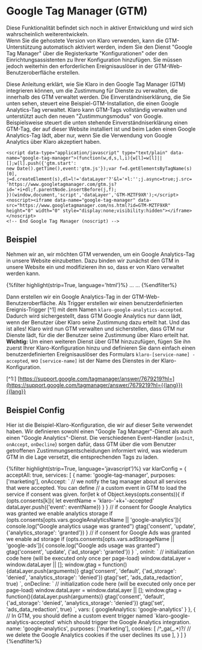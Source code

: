 # Google Tag Manager (GTM)

<div class="message is-warning">
    <div class="message-body">
        Diese Funktionalität befindet sich noch in aktiver
Entwicklung und wird sich wahrscheinlich weiterentwickeln.
    </div>
</div>

<div class="message is-info">
    <div class="message-body">
        Wenn Sie die gehostete Version von Klaro verwenden,
kann die GTM-Unterstützung automatisch aktiviert werden, indem Sie den Dienst "Google Tag Manager" über die Registerkarte "Konfigurationen" oder den Einrichtungsassistenten zu Ihrer Konfiguration hinzufügen. Sie müssen jedoch weiterhin den erforderlichen Ereignisauslöser in der GTM-Web-Benutzeroberfläche erstellen.
    </div>
</div>

Diese Anleitung erklärt, wie Sie Klaro in den Google Tag Manager (GTM) integrieren können, um die Zustimmung für Dienste zu verwalten, die innerhalb des GTM verwaltet werden. Die Einverständniserklärung, die Sie unten sehen, steuert eine Beispiel-GTM-Installation, die einen Google Analytics-Tag verwaltet. Klaro kann GTM-Tags vollständig verwalten und unterstützt auch den neuen "Zustimmungsmodus" von Google. Beispielsweise steuert die unten stehende Einverständniserklärung einen GTM-Tag, der auf dieser Website installiert ist und beim Laden einen Google Analytics-Tag lädt, aber nur, wenn Sie die Verwendung von Google Analytics über Klaro akzeptiert haben.

<div id="klaroTutorial">
</div>



    <script data-type="application/javascript" type="text/plain" data-name="google-tag-manager">(function(w,d,s,l,i){w[l]=w[l]||[];w[l].push({'gtm.start':
    new Date().getTime(),event:'gtm.js'});var f=d.getElementsByTagName(s)[0],
    j=d.createElement(s),dl=l!='dataLayer'?'&l='+l:'';j.async=true;j.src=
    'https://www.googletagmanager.com/gtm.js?id='+i+dl;f.parentNode.insertBefore(j,f);
    })(window,document,'script','dataLayer','GTM-MZTF9XR');</script>
    <noscript><iframe data-name="google-tag-manager" data-src="https://www.googletagmanager.com/ns.html?id=GTM-MZTF9XR"
    height="0" width="0" style="display:none;visibility:hidden"></iframe></noscript>
    <!-- End Google Tag Manager (noscript) -->


## Beispiel

Nehmen wir an, wir möchten GTM verwenden, um ein Google Analytics-Tag in unsere Website einzubetten. Dazu binden wir zunächst den GTM in unsere Website ein und modifizieren ihn so, dass er von Klaro verwaltet werden kann.

<div class="highlight">
    {%filter highlight(strip=True, language='html')%}
    <head>
        ...
        <!-- Google Tag Manager -->
        <script data-type="application/javascript" type="text/plain" data-name="google-tag-manager">(function(w,d,s,l,i){w[l]=w[l]||[];w[l].push({'gtm.start':
        new Date().getTime(),event:'gtm.js'});var f=d.getElementsByTagName(s)[0],
        j=d.createElement(s),dl=l!='dataLayer'?'&l='+l:'';j.async=true;j.src=
        'https://www.googletagmanager.com/gtm.js?id='+i+dl;f.parentNode.insertBefore(j,f);
        })(window,document,'script','dataLayer','GTM-MZTF9XR');</script>
        <!-- End Google Tag Manager -->
    </head>
    <body>
         <!-- Google Tag Manager (noscript) -->
        <noscript><iframe data-name="google-tag-manager" data-src="https://www.googletagmanager.com/ns.html?id=GTM-MZTF9XR"
        height="0" width="0" style="display:none;visibility:hidden"></iframe></noscript>
        <!-- End Google Tag Manager (noscript) -->
        ...
    </body>
    {%endfilter%}
</div>


Dann erstellen wir ein Google Analytics-Tag in der GTM-Web-Benutzeroberfläche. Als Trigger erstellen wir einen benutzerdefinierten Ereignis-Trigger [^1] mit dem Namen `klaro-google-analytics-accepted`. Dadurch wird sichergestellt, dass GTM Google Analytics nur dann lädt, wenn der Benutzer über Klaro seine Zustimmung dazu erteilt hat. Und das ist alles! Klaro wird nun GTM verwalten und sicherstellen, dass GTM nur Dienste lädt, für die der Benutzer seine Zustimmung über Klaro erteilt hat. **Wichtig:** Um einen weiteren Dienst über GTM hinzuzufügen, fügen Sie ihn zuerst Ihrer Klaro-Konfiguration hinzu und definieren Sie dann einfach einen benutzerdefinierten Ereignisauslöser des Formulars `klaro-[service-name] -accepted`, wo `[service-name]` ist der Name des Dienstes in der Klaro-Konfiguration.

[^1:] [https://support.google.com/tagmanager/answer/7679219?hl=](https://support.google.com/tagmanager/answer/7679219?hl={{lang}}) [{{lang}}](https://support.google.com/tagmanager/answer/7679219?hl={{lang}})

<script>
    var tutorialConfig = {
        storageMethod: 'test',
        embedded: true,
        elementID: 'klaroTutorial',
        acceptAll: true,
        services: [
            {
                name: 'google-tag-manager',
                purposes: ['marketing'],
                onAccept: `
                    // we notify the tag manager about all services that were accepted. You can define
                    // a custom event in GTM to load the service if consent was given.
                    for(let k of Object.keys(opts.consents)){
                        if (opts.consents[k]){
                            let eventName = 'klaro-'+k+'-accepted'
                            dataLayer.push({'event': eventName})
                        }
                    }
                    // if consent for Google Analytics was granted we enable analytics storage
                    if (opts.consents[opts.vars.googleAnalyticsName || 'google-analytics']){
                        console.log("Google analytics usage was granted")
                        gtag('consent', 'update', {'analytics_storage': 'granted'})
                    }
                    // if consent for Google Ads was granted we enable ad storage
                    if (opts.consents[opts.vars.adStorageName || 'google-ads']){
                        console.log("Google ads usage was granted")
                        gtag('consent', 'update', {'ad_storage': 'granted'})
                    }
                `,
                onInit: `
                    // initialization code here (will be executed only once per page-load)
                    window.dataLayer = window.dataLayer || [];
                    window.gtag = function(){dataLayer.push(arguments)}
                    gtag('consent', 'default', {'ad_storage': 'denied', 'analytics_storage': 'denied'})
                    gtag('set', 'ads_data_redaction', true)
                `,
                onDecline: `
                    // initialization code here (will be executed only once per page-load)
                    window.dataLayer = window.dataLayer || [];
                    window.gtag = function(){dataLayer.push(arguments)}
                    gtag('consent', 'default', {'ad_storage': 'denied', 'analytics_storage': 'denied'})
                    gtag('set', 'ads_data_redaction', true)
                `,
                vars: {
                    googleAnalytics: 'google-analytics'
                }
            },
            {
                // In GTM, you should define a custom event trigger named `klaro-google-analytics-accepted` which should trigger the Google Analytics integration.
                name: 'google-analytics',
                cookies: [
                    /^_ga(_.*)?/ // we delete the Google Analytics cookies if the user declines its use
                ],
                purposes: ['marketing'],
            }
        ]
    }
    window.addEventListener("DOMContentLoaded", function(e){
        klaro.show(tutorialConfig)
    })
</script>


## Beispiel Config

Hier ist die Beispiel-Klaro-Konfiguration, die wir auf dieser Seite verwendet haben. Wir definieren sowohl einen "Google Tag Manager"-Dienst als auch einen "Google Analytics"-Dienst. Die verschiedenen Event-Handler (`onInit`, `onAccept`, `onDecline`) sorgen dafür, dass GTM über die vom Benutzer getroffenen Zustimmungsentscheidungen informiert wird, was wiederum GTM in die Lage versetzt, die entsprechenden Tags zu laden.

<div class="highlight">
    {%filter highlight(strip=True, language='javascript')%}
        var klarConfig = {
            acceptAll: true,
            services: [
                {
                    name: 'google-tag-manager',
                    purposes: ['marketing'],
                    onAccept: `
                        // we notify the tag manager about all services that were accepted. You can define
                        // a custom event in GTM to load the service if consent was given.
                        for(let k of Object.keys(opts.consents)){
                            if (opts.consents[k]){
                                let eventName = 'klaro-'+k+'-accepted'
                                dataLayer.push({'event': eventName})
                            }
                        }
                        // if consent for Google Analytics was granted we enable analytics storage
                        if (opts.consents[opts.vars.googleAnalyticsName || 'google-analytics']){
                            console.log("Google analytics usage was granted")
                            gtag('consent', 'update', {'analytics_storage': 'granted'})
                        }
                        // if consent for Google Ads was granted we enable ad storage
                        if (opts.consents[opts.vars.adStorageName || 'google-ads']){
                            console.log("Google ads usage was granted")
                            gtag('consent', 'update', {'ad_storage': 'granted'})
                        }
                    `,
                    onInit: `
                        // initialization code here (will be executed only once per page-load)
                        window.dataLayer = window.dataLayer || [];
                        window.gtag = function(){dataLayer.push(arguments)}
                        gtag('consent', 'default', {'ad_storage': 'denied', 'analytics_storage': 'denied'})
                        gtag('set', 'ads_data_redaction', true)
                    `,
                    onDecline: `
                        // initialization code here (will be executed only once per page-load)
                        window.dataLayer = window.dataLayer || [];
                        window.gtag = function(){dataLayer.push(arguments)}
                        gtag('consent', 'default', {'ad_storage': 'denied', 'analytics_storage': 'denied'})
                        gtag('set', 'ads_data_redaction', true)
                    `,
                    vars: {
                        googleAnalytics: 'google-analytics'
                    }
                },
                {
                    // In GTM, you should define a custom event trigger named `klaro-google-analytics-accepted` which should trigger the Google Analytics integration.
                    name: 'google-analytics',
                    purposes: ['marketing'],
                    cookies: [
                        /^_ga(_.*)?/ // we delete the Google Analytics cookies if the user declines its use
                    ],
                }
            ]
        }
    {%endfilter%}
</div>



